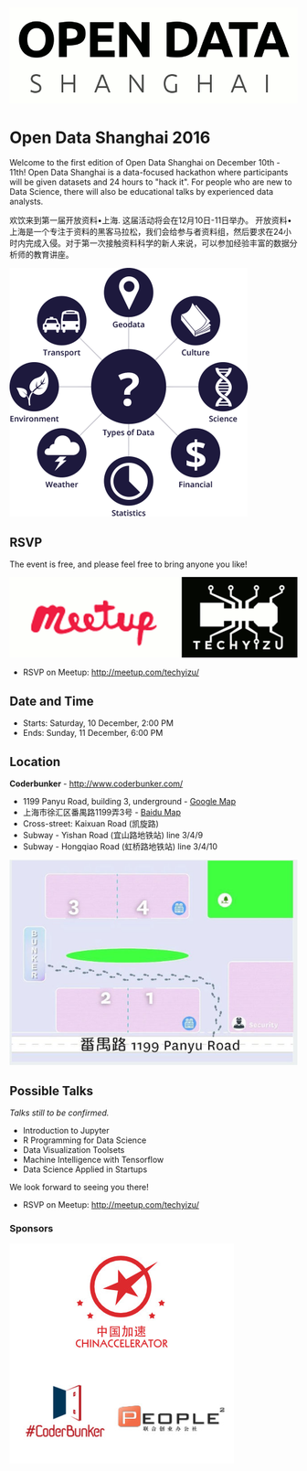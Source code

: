 ![Open Data Temp Logo](/events/images/Open_Data_Shanghai_templogo.gif)

# Open Data Shanghai 2016

Welcome to the first edition of Open Data Shanghai on December 10th - 11th!  Open Data Shanghai is a data-focused hackathon where participants will be given datasets and 24 hours to "hack it". For people who are new to Data Science, there will also be educational talks by experienced data analysts.

欢饮来到第一届开放资料•上海. 这届活动将会在12月10日-11日举办。 开放资料•上海是一个专注于资料的黑客马拉松，我们会给参与者资料组，然后要求在24小时内完成入侵。对于第一次接触资料科学的新人来说，可以参加经验丰富的数据分析师的教育讲座。

![Types of Open Data](/events/images/data-types.png)


## RSVP
The event is free, and please feel free to bring anyone you like!

![Techyizu Meetup](/events/images/meetup_techyizu.gif)
* RSVP on Meetup:  http://meetup.com/techyizu/


## Date and Time

* Starts:  Saturday, 10 December, 2:00 PM 
* Ends:  Sunday, 11 December, 6:00 PM 


## Location

**Coderbunker** - http://www.coderbunker.com/ 

* 1199 Panyu Road, building 3, underground  -  [Google Map](https://goo.gl/maps/y777yzVGqzR2)
* 上海市徐汇区番禺路1199弄3号  -  [Baidu Map](http://j.map.baidu.com/_mXVC)
* Cross-street: Kaixuan Road (凯旋路)
* Subway - Yishan Road (宜山路地铁站) line 3/4/9
* Subway - Hongqiao Road (虹桥路地铁站) line 3/4/10

![Coderbunker Map](/events/images/coderbunker_map.jpg)


## Possible Talks
*Talks still to be confirmed.*

- Introduction to Jupyter
- R Programming for Data Science 
- Data Visualization Toolsets
- Machine Intelligence with Tensorflow
- Data Science Applied in Startups


We look forward to seeing you there!

* RSVP on Meetup:  http://meetup.com/techyizu/



### Sponsors

![Open Data Shanghai Sponsors](/events/images/open_data_shanghai_2016_sponsors.jpg)

